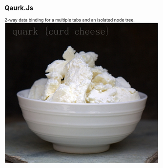 ## Qaurk.Js
2-way data binding for a multiple tabs and an isolated node tree.
![Quark!](https://github.com/EuDgee/quark-js/blob/master/other/logo.jpg)
